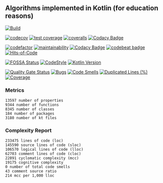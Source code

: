 ## Algorithms implemented in Kotlin (for education reasons)

[![Build](https://github.com/ashtanko/kotlab/actions/workflows/build.yml/badge.svg?branch=main)](https://github.com/ashtanko/kotlab/actions/workflows/build.yml)

[![codecov](https://codecov.io/gh/ashtanko/kotlab/branch/main/graph/badge.svg?token=JEU9EIJMHA)](https://codecov.io/gh/ashtanko/kotlab)
[![test coverage](https://api.codeclimate.com/v1/badges/428fc33c4caf2c832402/test_coverage)](https://codeclimate.com/github/ashtanko/kotlab/test_coverage)
[![coveralls](https://coveralls.io/repos/github/ashtanko/kotlab/badge.svg?branch=main)](https://coveralls.io/github/ashtanko/kotlab?branch=main)
[![Codacy Badge](https://app.codacy.com/project/badge/Coverage/74cad08184b34038bb5c64c317384367)](https://app.codacy.com/gh/ashtanko/kotlab/dashboard?utm_source=gh&utm_medium=referral&utm_content=&utm_campaign=Badge_coverage)

[![codefactor](https://www.codefactor.io/repository/github/ashtanko/kotlab/badge?s=1290c19502114b2413b119de774f8c596d0e4953)](https://www.codefactor.io/repository/github/ashtanko/kotlab)
[![maintainability](https://api.codeclimate.com/v1/badges/428fc33c4caf2c832402/maintainability)](https://codeclimate.com/github/ashtanko/kotlab/maintainability)
[![Codacy Badge](https://app.codacy.com/project/badge/Grade/74cad08184b34038bb5c64c317384367)](https://app.codacy.com/gh/ashtanko/kotlab/dashboard?utm_source=gh&utm_medium=referral&utm_content=&utm_campaign=Badge_grade)
[![codebeat badge](https://codebeat.co/badges/b5a26fee-b6d2-46f2-b121-c3d98cb13c9f)](https://codebeat.co/projects/github-com-ashtanko-kotlab-main)
[![Hits-of-Code](https://hitsofcode.com/github/ashtanko/kotlab?branch=main)](https://hitsofcode.com/github/ashtanko/kotlab/view?branch=main)

[![FOSSA Status](https://app.fossa.com/api/projects/git%2Bgithub.com%2Fashtanko%2Falgorithms-in-depth.svg?type=shield&issueType=license)](https://app.fossa.com/projects/git%2Bgithub.com%2Fashtanko%2Falgorithms-in-depth?ref=badge_shield&issueType=license)
[![CodeStyle](https://img.shields.io/badge/code%20style-%E2%9D%A4-FF4081.svg)](https://ktlint.github.io/)
[![Kotlin Version](https://img.shields.io/badge/kotlin-1.9.21-blue.svg)](http://kotlinlang.org/)

[![Quality Gate Status](https://sonarcloud.io/api/project_badges/measure?project=ashtanko_kotlab&metric=alert_status)](https://sonarcloud.io/summary/new_code?id=ashtanko_kotlab)
[![Bugs](https://sonarcloud.io/api/project_badges/measure?project=ashtanko_kotlab&metric=bugs)](https://sonarcloud.io/summary/new_code?id=ashtanko_kotlab)
[![Code Smells](https://sonarcloud.io/api/project_badges/measure?project=ashtanko_kotlab&metric=code_smells)](https://sonarcloud.io/summary/new_code?id=ashtanko_kotlab)
[![Duplicated Lines (%)](https://sonarcloud.io/api/project_badges/measure?project=ashtanko_kotlab&metric=duplicated_lines_density)](https://sonarcloud.io/summary/new_code?id=ashtanko_kotlab)
[![Coverage](https://sonarcloud.io/api/project_badges/measure?project=ashtanko_kotlab&metric=coverage)](https://sonarcloud.io/summary/new_code?id=ashtanko_kotlab)

### Metrics
```text
13597 number of properties
9344 number of functions
8345 number of classes
184 number of packages
3180 number of kt files
```


### Complexity Report
```text
233475 lines of code (loc)
145590 source lines of code (sloc)
106570 logical lines of code (lloc)
62703 comment lines of code (cloc)
22891 cyclomatic complexity (mcc)
19175 cognitive complexity
0 number of total code smells
43 comment source ratio
214 mcc per 1,000 lloc
```